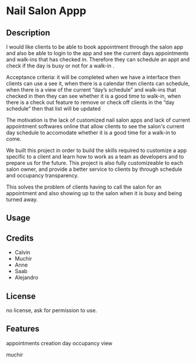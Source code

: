 # Nail Salon Appp

## Description

I would like clients to be able to book appointment through the salon app and also be able to login to the app and see the current days appointments and walk-ins that has checked in. Therefore they can schedule an appt and check if the day is busy or not for a walk-in .

Acceptance criteria:  it will be completed when we have a interface then clients can use a see it, when there is a calendar then clients can schedule, when there is a view of the current “day’s schedule” and walk-ins that checked in then they can see whether it is a good time to walk-in,  when there is a check out feature to remove or check off clients in the “day schedule” then that list will be updated

The motivation is the lack of customized nail salon apps and lack of current appointment softwares online that allow clients to see the salon's current day schedule to accomodate whether it is a good time for a walk-in to come. 

We built this project in order to build the skills required to customize a app specific to a client and learn how to work as a team as developers and to prepare us for the future. This project is also fully customizeable to each salon owner, and provide a better service to clients by through schedule and occupancy transparency. 

This solves the problem of clients having to call the salon for an appointment and also showing up to the salon when it is busy and being turned away.
## Usage

<!-- screen shot -->

## Credits

- Calvin
- Muchir
- Anne
- Saab
- Alejandro

## License

no license, ask for permission to use.

## Features

appointments creation
day occupancy view


muchir

